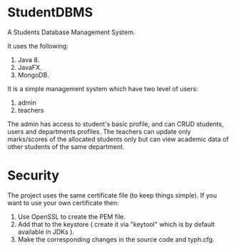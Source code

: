 # StudentDBMS
A Students Database Management System.

It uses the following:
  1. Java 8.
  2. JavaFX.
  3. MongoDB.
  
It is a simple management system which have two level of users:
  1. admin
  2. teachers
 
The admin has access to student's basic profile, and can CRUD students, users and departments profiles.
The teachers can update only marks/scores of the allocated students only but can view academic data of other students
of the same department.

# Security
The project uses the same certificate file (to keep things simple).
If you want to use your own certificate then:
  1. Use OpenSSL to create the PEM file.
  2. Add that to the keystore ( create it via "keytool" which is by default available in JDKs ).
  3. Make the corresponding changes in the source code and typh.cfg.
  


